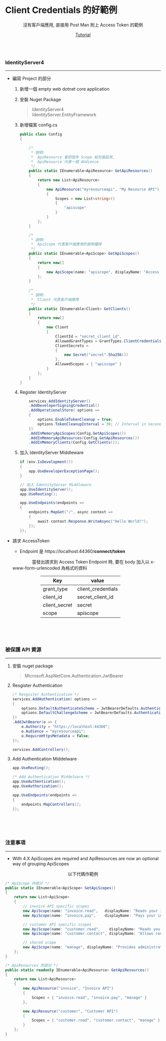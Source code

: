 # Client Credentials 的好範例
<center>
沒有客戶端應用, 直接用 Post Man 附上 Access Token 的範例

[Tutorial](https://www.youtube.com/watch?v=LVYEqNkf3aI)
</center>

<br>
<br>

### IdentityServer4
___

* 編寫 Project 的部分
    
    1. 新增一個 empty web dotnet core application

    1. 安裝 Nuget Package
        > IdentityServer4 <br>
        > IdentityServer.EntityFramework
    
    1. 新增檔案 config.cs
        ```c#
        public class Config
        {

            /*
             * 說明:
             *  ApiResource 會把很多 Scope 給包裝起來, 
             *  ApiResource 代表一個 AUdience
             */
            public static IEnumerable<ApiResource> GetApiResources()
            {
                return new List<ApiResource>
                {
                    new ApiResource("myresourceapi", "My Resource API")
                    {
                        Scopes = new List<string>() 
                        {
                            "apiscope"
                        }
                    }
                };
            }

            /*
             * 說明:
             *  ApiScope 代表客戶端應用的使用權限
             */
            public static IEnumerable<ApiScope> GetApiScopes()
            {
                return new[]
                {
                    new ApiScope(name: "apiscope", displayName: "Access My Resource API")
                };
            }
            
            /*
             * 說明:
             *  Client 代表客戶端應用
             */
            public static IEnumerable<Client> GetClients()
            {
                return new[]
                {
                    new Client
                    {
                        ClientId = "secret_client_id",
                        AllowedGrantTypes = GrantTypes.ClientCredentials,
                        ClientSecrets =
                        {
                            new Secret("secret".Sha256())
                        },
                        AllowedScopes = { "apiscope" }
                    }
                };
            }
        }
        ```
    1. Register IdentityServer 
        ```c#
            services.AddIdentityServer()
            .AddDeveloperSigningCredential()
            .AddOperationalStore( options =>
            {
                options.EnableTokenCleanup = true;
                options.TokenCleanupInterval = 30; // Interval in seconds
            })
            .AddInMemoryApiScopes(Config.GetApiScopes())
            .AddInMemoryApiResources(Config.GetApiResources())
            .AddInMemoryClients(Config.GetClients());
        ```
    1. 加入 IdentityServer Middleware
        ```c#
        if (env.IsDevelopment())
        {
            app.UseDeveloperExceptionPage();
        }

        // 加入 IdentityServer Middleware
        app.UseIdentityServer();
        app.UseRouting();

        app.UseEndpoints(endpoints =>
        {
            endpoints.MapGet("/", async context =>
            {
                await context.Response.WriteAsync("Hello World!");
            });
        });
        ```

* 請求 AccessToken 
    * Endpoint 是 https://localhost:44360/**connect/token**
    
    <p>
    &nbsp;&nbsp;&nbsp;&nbsp;&nbsp;&nbsp;&nbsp;
    &nbsp;&nbsp;&nbsp;&nbsp;&nbsp;&nbsp;&nbsp;
    當發出請求到 Access Token Endpoint 時, 
    要在 body 加入以 x-www-form-urlencoded 為格式的資料

    <div style="margin-left:90px;">

    |Key            |value             |
    |---------------|------------------|
    |grant_type     |client_credentials|
    |client_id      |secret_client_id  |
    |client_secret  |secret            |
    |scope          |apiscope          |

    </div>
    </P>


<br>
<br>
<br>

### 被保護 API 資源
___

1. 安裝 nuget package
    > Microsoft.AspNetCore.Authentication.JwtBearer

2. Resgister Authentication
    ```c#
    /* Resgister Authentication */
    services.AddAuthentication( options =>
    {
        options.DefaultAuthenticateScheme = JwtBearerDefaults.AuthenticationScheme;
        options.DefaultChallengeScheme = JwtBearerDefaults.AuthenticationScheme;
    })
    .AddJwtBearer(o => {
        o.Authority = "https://localhost:44360";
        o.Audience = "myresourceapi";
        o.RequireHttpsMetadata = false;
    });

    services.AddControllers();
    ```
3. Add Authentication Middelware
    ```c#
    app.UseRouting();

    /* Add Authentication Middelware */
    app.UseAuthentication();
    app.UseAuthorization();

    app.UseEndpoints(endpoints =>
    {
        endpoints.MapControllers();
    });
    ```


<br>
<br>
<br>


### 注意事項
___
* With 4.X ApiScopes are required and ApiResources are now an optional way of grouping ApiScopes
<div align="center"> 以下代碼作範例 </div>

```c#
/* ApiScope 的部分 */
public static IEnumerable<ApiScope> GetApiScopes()
{
    return new List<ApiScope>
    {
        // invoice API specific scopes
        new ApiScope(name: "invoice.read",   displayName: "Reads your invoices."),
        new ApiScope(name: "invoice.pay",    displayName: "Pays your invoices."),

        // customer API specific scopes
        new ApiScope(name: "customer.read",    displayName: "Reads you customers information."),
        new ApiScope(name: "customer.contact", displayName: "Allows contacting one of your customers."),

        // shared scope
        new ApiScope(name: "manage", displayName: "Provides administrative access to invoice and customer data.")
    };
}

/* ApiResources 的部分 */
public static readonly IEnumerable<ApiResource> GetApiResources()
{
    return new List<ApiResource>
    {
        new ApiResource("invoice", "Invoice API")
        {
            Scopes = { "invoice.read", "invoice.pay", "manage" }
        },

        new ApiResource("customer", "Customer API")
        {
            Scopes = { "customer.read", "customer.contact", "manage" }
        }
    };
}
```
